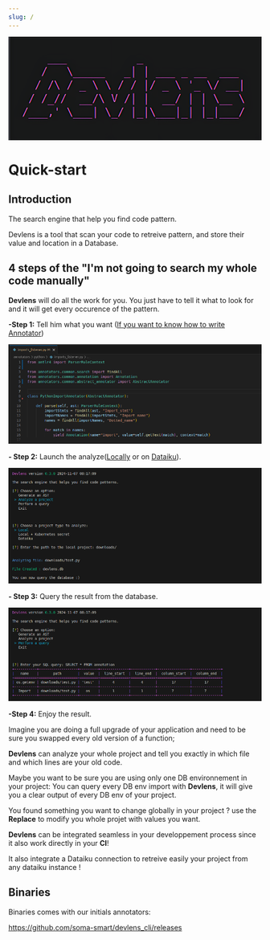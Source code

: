 ```yaml
---
slug: /
---
```




![DEVLENS](/../static/img/intro/devlens.png?raw=true "DEVLENS")



# Quick-start 


## Introduction


The search engine that help you find code pattern.

Devlens is a tool that scan your code to retreive pattern, and store their value and location in a Database. 



## 4 steps of the "I'm not going to search my whole code manually"

**Devlens** will do all the work for you. You just have to tell it what to look for and it will get every occurence of the pattern. 


**-Step 1:** Tell him what you want ([If you want to know how to write Annotator](/docs/3%20-%20How%20it%20works/Annotation.md))

![analyze](/../static/img/intro/import-annotator.png?raw=true "analyze")

**- Step 2:** Launch the analyze([Locally](/docs/5%20-%20Where%20is%20my%20project/1%20-%20Local.md) or on [Dataiku](/docs/5%20-%20Where%20is%20my%20project/2%20-%20Dataiku.md)).

![analyze](/../static/img/intro/analyze.png?raw=true "analyze")

**- Step 3:** Query the result from the database.

![query](/../static/img/intro/query.png?raw=true "query")

**-Step 4:** Enjoy the result.

Imagine you are doing a full upgrade of your application and need to be sure you swapped every old version of a function;

**Devlens** can analyze your whole project and tell you exactly in which file and which lines are your old code.

Maybe you want to be sure you are using only one DB environnement in your project: You can query every DB env import with **Devlens**, it will give you a clear output of every DB env of your project.

You found something you want to change globally in your project ? use the **Replace** to modify you whole projet with values you want.

**Devlens** can be integrated seamless in your developpement process since it also work directly  in your **CI**! 

It also integrate a Dataiku connection to retreive easily your project from any dataiku instance !


## Binaries


Binaries comes with our initials annotators:


https://github.com/soma-smart/devlens_cli/releases


